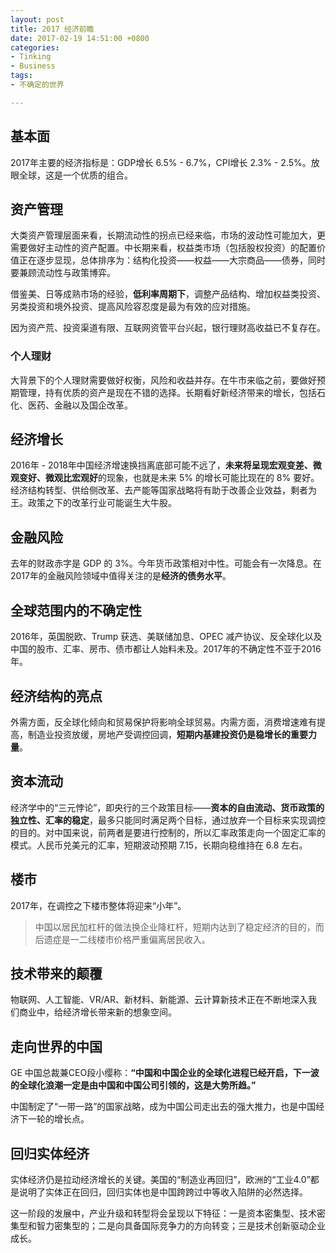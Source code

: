 ```yaml
---
layout: post
title: 2017 经济前瞻
date: 2017-02-19 14:51:00 +0800
categories:
- Tinking
- Business
tags:
- 不确定的世界

---
```



## 基本面

2017年主要的经济指标是：GDP增长 6.5% - 6.7%，CPI增长 2.3% - 2.5%。放眼全球，这是一个优质的组合。

## 资产管理

大类资产管理层面来看，长期流动性的拐点已经来临，市场的波动性可能加大，更需要做好主动性的资产配置。中长期来看，权益类市场（包括股权投资）的配置价值正在逐步显现，总体排序为：结构化投资——权益——大宗商品——债券，同时要兼顾流动性与政策博弈。

借鉴美、日等成熟市场的经验，**低利率周期下**，调整产品结构、增加权益类投资、另类投资和境外投资、提高风险容忍度是最为有效的应对措施。

因为资产荒、投资渠道有限、互联网资管平台兴起，银行理财高收益已不复存在。

### 个人理财

大背景下的个人理财需要做好权衡，风险和收益并存。在牛市来临之前，要做好预期管理，持有优质的资产是现在不错的选择。长期看好新经济带来的增长，包括石化、医药、金融以及国企改革。



## 经济增长

2016年 - 2018年中国经济增速换挡离底部可能不远了，**未来将呈现宏观变差、微观变好、微观比宏观好**的现象，也就是未来 5% 的增长可能比现在的 8% 要好。经济结构转型、供给侧改革、去产能等国家战略将有助于改善企业效益，剩者为王。政策之下的改革行业可能诞生大牛股。

## 金融风险

去年的财政赤字是 GDP 的 3%。今年货币政策相对中性。可能会有一次降息。在2017年的金融风险领域中值得关注的是**经济的债务水平**。

## 全球范围内的不确定性

2016年，英国脱欧、Trump 获选、美联储加息、OPEC 减产协议、反全球化以及中国的股市、汇率、房市、债市都让人始料未及。2017年的不确定性不亚于2016年。

## 经济结构的亮点

外需方面，反全球化倾向和贸易保护将影响全球贸易。内需方面，消费增速难有提高，制造业投资放缓，房地产受调控回调，**短期内基建投资仍是稳增长的重要力量**。

## 资本流动

经济学中的“三元悖论”，即央行的三个政策目标——**资本的自由流动、货币政策的独立性、汇率的稳定**，最多只能同时满足两个目标，通过放弃一个目标来实现调控的目的。对中国来说，前两者是要进行控制的，所以汇率政策走向一个固定汇率的模式。人民币兑美元的汇率，短期波动预期 7.15，长期向稳维持在 6.8 左右。

## 楼市

2017年，在调控之下楼市整体将迎来“小年”。

> 中国以居民加杠杆的做法换企业降杠杆，短期内达到了稳定经济的目的，而后遗症是一二线楼市价格严重偏离居民收入。

## 技术带来的颠覆

物联网、人工智能、VR/AR、新材料、新能源、云计算新技术正在不断地深入我们商业中，给经济增长带来新的想象空间。

## 走向世界的中国

GE 中国总裁兼CEO段小缨称：**“中国和中国企业的全球化进程已经开启，下一波的全球化浪潮一定是由中国和中国公司引领的，这是大势所趋。”**

中国制定了“一带一路”的国家战略，成为中国公司走出去的强大推力，也是中国经济下一轮的增长点。

## 回归实体经济

实体经济仍是拉动经济增长的关键。美国的“制造业再回归”，欧洲的“工业4.0”都是说明了实体正在回归，回归实体也是中国跨跨过中等收入陷阱的必然选择。

这一阶段的发展中，产业升级和转型将会呈现以下特征：一是资本密集型、技术密集型和智力密集型的；二是向具备国际竞争力的方向转变；三是技术创新驱动企业成长。









